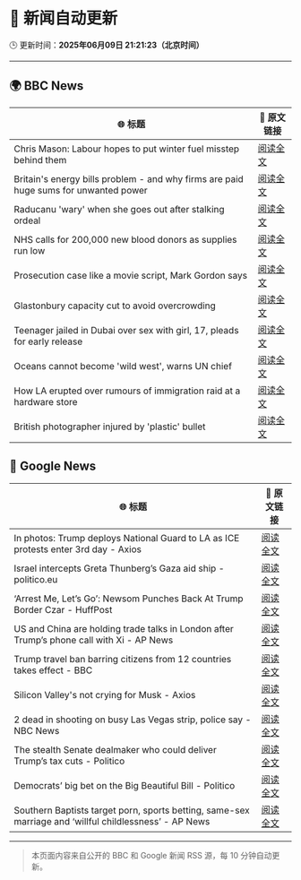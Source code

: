 # 🧠 新闻自动更新

🕒 更新时间：**2025年06月09日 21:21:23（北京时间）**

---

## 🌍 BBC News

| 🌐 标题 | 🔗 原文链接 |
|--------|-------------|
| Chris Mason: Labour hopes to put winter fuel misstep behind them | [阅读全文](https://www.bbc.com/news/articles/c79eg04r0vvo) |
| Britain's energy bills problem - and why firms are paid huge sums for unwanted power | [阅读全文](https://www.bbc.com/news/articles/cdedjnw8e85o) |
| Raducanu 'wary' when she goes out after stalking ordeal | [阅读全文](https://www.bbc.com/sport/tennis/articles/cy4k5jk42d7o) |
| NHS calls for 200,000 new blood donors as supplies run low | [阅读全文](https://www.bbc.com/news/articles/c98p0pj7dypo) |
| Prosecution case like a movie script, Mark Gordon says | [阅读全文](https://www.bbc.com/news/articles/c1ld16y9vmpo) |
| Glastonbury capacity cut to avoid overcrowding | [阅读全文](https://www.bbc.com/news/articles/czelkz39k33o) |
| Teenager jailed in Dubai over sex with girl, 17, pleads for early release | [阅读全文](https://www.bbc.com/news/articles/cn0gn722jd7o) |
| Oceans cannot become 'wild west', warns UN chief | [阅读全文](https://www.bbc.com/news/articles/c057qrd9eejo) |
| How LA erupted over rumours of immigration raid at a hardware store | [阅读全文](https://www.bbc.com/news/articles/c1kv1lgdpkjo) |
| British photographer injured by 'plastic' bullet | [阅读全文](https://www.bbc.com/news/articles/cvg7vzrj6g3o) |

## 📰 Google News

| 🌐 标题 | 🔗 原文链接 |
|--------|-------------|
| In photos: Trump deploys National Guard to LA as ICE protests enter 3rd day - Axios | [阅读全文](https://news.google.com/rss/articles/CBMiigFBVV95cUxNM0RXbmtocHdCcERvNWdMWTRsZ2RnYzliQzZBcC1YT1hTeThGNGNkd2psOXhVNkJmWEF6OVlSTWVKMk1BajFkUlF3TDNMT3YwMU8zUE01WTFnRk16WDlwWndJMUs3d3hYc3dkcVZPeVVQVUR4enJCZ3dJNlJHcXlXTVlfeE1FX0hFbFE?oc=5) |
| Israel intercepts Greta Thunberg’s Gaza aid ship - politico.eu | [阅读全文](https://news.google.com/rss/articles/CBMihAFBVV95cUxQb1pZTTFBa2ZaTlF2NVNyUlVLN2V3VUloaFFHV3dsU1JSR0NwUEh1MGhMU3pIdDZpclFOV3pRMkVBeVZieEFLa1VlUjlIeVc4N2pCTWt5ZkJ0TlY4eGJfNEFqWGdZYWs0ckNWVlNEWmhXSlBNNFJkbnFXNHlGV1pWSlRJM1I?oc=5) |
| ‘Arrest Me, Let’s Go’: Newsom Punches Back At Trump Border Czar - HuffPost | [阅读全文](https://news.google.com/rss/articles/CBMiowFBVV95cUxPMXFmYnlqallOcUNrQWw1c0hnWlc5T3l0Sl8xb0ZxUVdtb0laVllDcTVHZDN0VXNRYWMxTHdLdk1WRS1oYXpSUU5XV3pSUW83cFlaVHhTWnN6c1l6SUo3Z0FyclZ0RVhxRXIzNC1XdjZXRHhPTVNNSFlLUGJmbG9MT2RkSGlWTVRGY1pFdWo5MVZ6SXNvWEpDZThxN2FWX2t2X2tz0gGoAUFVX3lxTE00anZTZmFpemNtRzZNUXh3LUNxcWtsdEF0UExvTDV4anBQbVZQdm5tVHQ4WlF1cWpRdzVYOWpidFRYcXlfNGtjeHJmRnMwYlNpeHB4Ymlla0J2WWxFTlhrUmY3VC01dDNINVQ3VkVpUFY3ckVZSmJ1a2dkVWRzZUstUjRvcGFyRTUxUDVLaThfdDJodWh3akRTNlVVck4tQy1BUk0xYTZ0cA?oc=5) |
| US and China are holding trade talks in London after Trump’s phone call with Xi - AP News | [阅读全文](https://news.google.com/rss/articles/CBMikAFBVV95cUxQUDNfQnNrWF9vMHo4Q1M5d0h3UFREa1R3cWFRLXhLajVnRUVjajFrSWt5Q3FhaU4tcnlrNFh0WlFCZEdoTlB1bGdxTEtDUnplb0VtVXZyc0NtSGNHMTB4cEVjdFl1TGdHQTh2RlFrNVdQZXRFeHVtQnJZWFJQaHR4TGtxNmVlUm1FWGNxS1lUZFQ?oc=5) |
| Trump travel ban barring citizens from 12 countries takes effect - BBC | [阅读全文](https://news.google.com/rss/articles/CBMiWkFVX3lxTE03YUh2b1FZSVhxWHZOQkRlRGpNRG5sMy1BUDJLdnhGWWVLY1ZxQ25KUHdvZjFoU1VfbVB1c0Q3cl9qM2x4aloxMzZpanB2dTduNEdMbG1zWXNOUdIBX0FVX3lxTFBUaER6S1lTMEY2Z2pVWTlZaWg1VGtiWlU2azJ3Q0R5TkN4OHdmdUJrbWk0VFdtY0Z6N1BJbFdnZ0FibEYtbjlhQktJUE55ZWxKV25SNldzVndfVFE0MmNj?oc=5) |
| Silicon Valley's not crying for Musk - Axios | [阅读全文](https://news.google.com/rss/articles/CBMibEFVX3lxTE9xU0V0S0dfTjVFUHBMblhaR3FMMDZ5WF9hR3hFOXdiUmdPMEw2ZDV2Tlo5Q2ltbUEwTUFwRXJUcFdPZzJVTFpmME5pV0Fia0p0Mkk0VUhaMnFNc0RBWnBiOVYzRDA5Mkg4cF83Mg?oc=5) |
| 2 dead in shooting on busy Las Vegas strip, police say - NBC News | [阅读全文](https://news.google.com/rss/articles/CBMimwFBVV95cUxPXzk5MUZxWTRDbHd3MjFVckJmSzB1ZEtBdUh4dHpJbng4dXZlQW9QYVljY0o4YktZUTdjZEY3bklNM3R6T1JYQmtmUmdCTFZnR0VzZW9iMGFKOUt1MGxGb2NCblNCTUhfS0tQaEhUampfcGtuUUFVSzNHajJzVUlDM0pLSEVnYVRCeE8ycU9pNUY0ZDdLSWIwUExUTdIBVkFVX3lxTE4xalF4QXFuRk8tREJlU0o0X3U3OXZyQ1BQYkttT3BhNTNnMEpfYUFKcFkxN0ZtNVBXVUNkQzRMY0tzRUFfb0JtVE5qUE9zeGNSRkp1Uk1B?oc=5) |
| The stealth Senate dealmaker who could deliver Trump’s tax cuts - Politico | [阅读全文](https://news.google.com/rss/articles/CBMisgFBVV95cUxNcmVrZTI5bDZwVnRTUk5tOFdzTlRTeUdfd0JHQU5SMURpYVpxM1BLQlM5bXhBRS1raEt0UHYyMGs1aW1YTGpCVnNhVWhOY1I3Y19RZDJvRFB6Tk1URDQzOU5oOFFBWGprdEZrSXBCSUttN0tCN0FZN2tlMW1vdXJsbmFsU3lKNEMwOU1qUnBMQ3B2dWxPMk10NEJpaVZwSExRSDFiUWJQdkFWak4xdm1zM3Fn?oc=5) |
| Democrats’ big bet on the Big Beautiful Bill - Politico | [阅读全文](https://news.google.com/rss/articles/CBMilwFBVV95cUxOQjlndzVZVUFySkxYVi05Rlg4YUhvOXVEaDJsMkkyQlVyZG9vemJQSktmTjU1eTEtZnQ0aVhOUEVraktsNFlkd1c5ZDF4ZV9Hdi0tekZWYlhfV3B1elFHNzUzQ3dVS0MtUFp2UXdGeGVGc0NPY3ZZaFVTUm1DUkhMMk1nRll4YjNlYndsYWZlbjRNSTRfYy1r?oc=5) |
| Southern Baptists target porn, sports betting, same-sex marriage and ‘willful childlessness’ - AP News | [阅读全文](https://news.google.com/rss/articles/CBMiuAFBVV95cUxNXzMwTjQ1bEF0elh1RnJEWFlTN0NUQ016Uko5R0ctTXdFb1pVRXZLSGY1Y1pFa1V5VUxJdW9yZVZ0LVF5RUhlVndGTE1sYzR0VEJrUEktd0ZZS0hjT29yS25FZFJCS3lSNTExWGF4RktQdGJBNGM4N1hBcFJxZnJPcXNpN2tsc2hqNjgyTjNaYkpNVDNrTVg1M244Yksxcm84eGlUV0t0T1ByRGhSUXdOaXlpcEtlY2pX?oc=5) |

---
> 本页面内容来自公开的 BBC 和 Google 新闻 RSS 源，每 10 分钟自动更新。